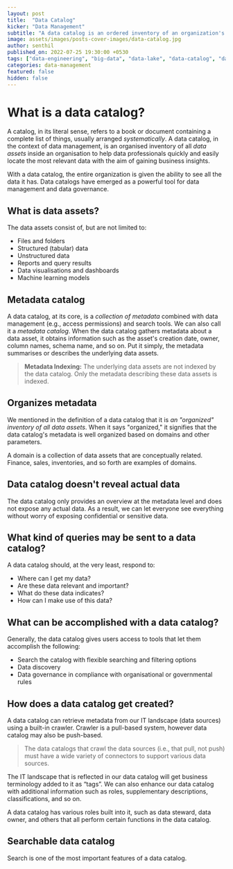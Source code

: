```yaml
---
layout: post
title:  "Data Catalog"
kicker: "Data Management"
subtitle: "A data catalog is an ordered inventory of an organization's data assets that makes it easy to find the most relevant data quickly."
image: assets/images/posts-cover-images/data-catalog.jpg
author: senthil
published_on: 2022-07-25 19:30:00 +0530
tags: ["data-engineering", "big-data", "data-lake", "data-catalog", "data-inventory"]
categories: data-management
featured: false
hidden: false
---
```


# What is a data catalog?
A catalog, in its literal sense, refers to a book or document containing a complete list of things, usually arranged *systematically*. A data catalog, in the context of data management, is an organised inventory of all *data assets* inside an organisation to help data professionals quickly and easily locate the most relevant data with the aim of gaining business insights. 

With a data catalog, the entire organization is given the ability to see all the data it has. Data catalogs have emerged as a powerful tool for data management and data governance.

## What is data assets?

The data assets consist of, but are not limited to:

- Files and folders
- Structured (tabular) data
- Unstructured data
- Reports and query results
- Data visualisations and dashboards
- Machine learning models

## Metadata catalog
A data catalog, at its core, is a *collection of metadata* combined with data management (e.g., access permissions) and search tools. We can also call it a *metadata catalog*. When the data catalog gathers metadata about a data asset, it obtains information such as the asset's creation date, owner, column names, schema name, and so on. Put it simply, the metadata summarises or describes the underlying data assets.

> **Metadata Indexing:** The underlying data assets are not indexed by the data catalog. Only the metadata describing these data assets is indexed.

## Organizes metadata

We mentioned in the definition of a data catalog that it is *an "organized" inventory of all data assets*. When it says "organized," it signifies that the data catalog's metadata is well organized based on domains and other parameters.

A domain is a collection of data assets that are conceptually related. Finance, sales, inventories, and so forth are examples of domains.

## Data catalog doesn't reveal actual data

The data catalog only provides an overview at the metadata level and does not expose any actual data. As a result, we can let everyone see everything without worry of exposing confidential or sensitive data.

## What kind of queries may be sent to a data catalog?

A data catalog should, at the very least, respond to:
- Where can I get my data?
- Are these data relevant and important?
- What do these data indicates?
- How can I make use of this data?

## What can be accomplished with a data catalog?

Generally, the data catalog gives users access to tools that let them accomplish the following:
- Search the catalog with flexible searching and filtering options
- Data discovery
- Data governance in compliance with organisational or governmental rules

## How does a data catalog get created?

A data catalog can retrieve metadata from our IT landscape (data sources) using a built-in crawler. Crawler is a pull-based system, however data catalog may also be push-based. 

> The data catalogs that crawl the data sources (i.e., that pull, not push) must have a wide variety of connectors to support various data sources.

The IT landscape that is reflected in our data catalog will get business terminology added to it as “tags”. We can also enhance our data catalog with additional information such as roles, supplementary descriptions, classifications, and so on.

A data catalog has various roles built into it, such as data steward, data owner, and others that all perform certain functions in the data catalog.

## Searchable data catalog

Search is one of the most important features of a data catalog.